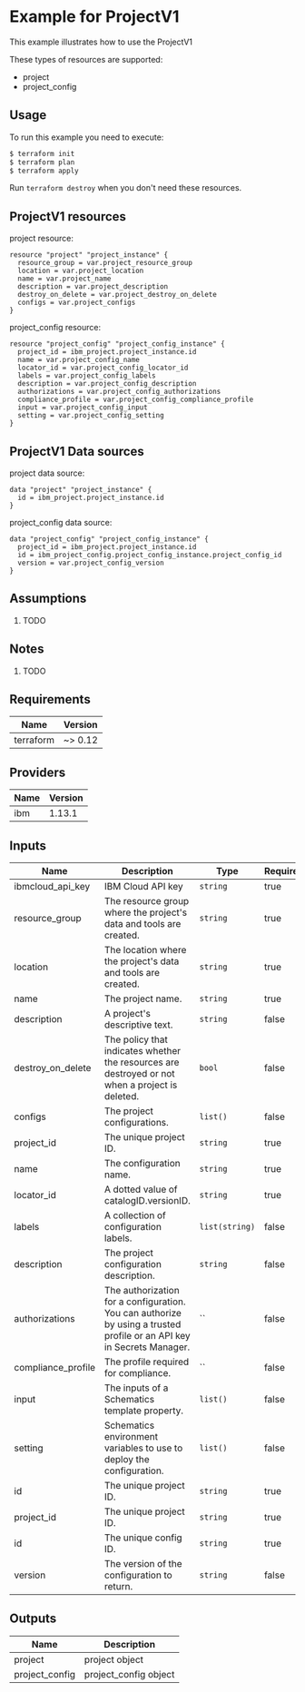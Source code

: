 # Example for ProjectV1

This example illustrates how to use the ProjectV1

These types of resources are supported:

* project
* project_config

## Usage

To run this example you need to execute:

```bash
$ terraform init
$ terraform plan
$ terraform apply
```

Run `terraform destroy` when you don't need these resources.


## ProjectV1 resources

project resource:

```hcl
resource "project" "project_instance" {
  resource_group = var.project_resource_group
  location = var.project_location
  name = var.project_name
  description = var.project_description
  destroy_on_delete = var.project_destroy_on_delete
  configs = var.project_configs
}
```
project_config resource:

```hcl
resource "project_config" "project_config_instance" {
  project_id = ibm_project.project_instance.id
  name = var.project_config_name
  locator_id = var.project_config_locator_id
  labels = var.project_config_labels
  description = var.project_config_description
  authorizations = var.project_config_authorizations
  compliance_profile = var.project_config_compliance_profile
  input = var.project_config_input
  setting = var.project_config_setting
}
```

## ProjectV1 Data sources

project data source:

```hcl
data "project" "project_instance" {
  id = ibm_project.project_instance.id
}
```
project_config data source:

```hcl
data "project_config" "project_config_instance" {
  project_id = ibm_project.project_instance.id
  id = ibm_project_config.project_config_instance.project_config_id
  version = var.project_config_version
}
```

## Assumptions

1. TODO

## Notes

1. TODO

## Requirements

| Name | Version |
|------|---------|
| terraform | ~> 0.12 |

## Providers

| Name | Version |
|------|---------|
| ibm | 1.13.1 |

## Inputs

| Name | Description | Type | Required |
|------|-------------|------|---------|
| ibmcloud\_api\_key | IBM Cloud API key | `string` | true |
| resource_group | The resource group where the project's data and tools are created. | `string` | true |
| location | The location where the project's data and tools are created. | `string` | true |
| name | The project name. | `string` | true |
| description | A project's descriptive text. | `string` | false |
| destroy_on_delete | The policy that indicates whether the resources are destroyed or not when a project is deleted. | `bool` | false |
| configs | The project configurations. | `list()` | false |
| project_id | The unique project ID. | `string` | true |
| name | The configuration name. | `string` | true |
| locator_id | A dotted value of catalogID.versionID. | `string` | true |
| labels | A collection of configuration labels. | `list(string)` | false |
| description | The project configuration description. | `string` | false |
| authorizations | The authorization for a configuration. You can authorize by using a trusted profile or an API key in Secrets Manager. | `` | false |
| compliance_profile | The profile required for compliance. | `` | false |
| input | The inputs of a Schematics template property. | `list()` | false |
| setting | Schematics environment variables to use to deploy the configuration. | `list()` | false |
| id | The unique project ID. | `string` | true |
| project_id | The unique project ID. | `string` | true |
| id | The unique config ID. | `string` | true |
| version | The version of the configuration to return. | `string` | false |

## Outputs

| Name | Description |
|------|-------------|
| project | project object |
| project_config | project_config object |
